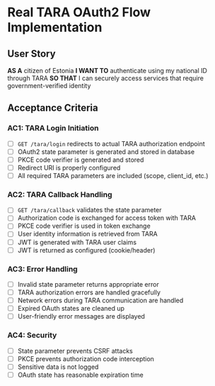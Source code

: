 # Real TARA OAuth2 Flow Implementation

## User Story
**AS A** citizen of Estonia
**I WANT TO** authenticate using my national ID through TARA
**SO THAT** I can securely access services that require government-verified identity

## Acceptance Criteria

### AC1: TARA Login Initiation
- [ ] `GET /tara/login` redirects to actual TARA authorization endpoint
- [ ] OAuth2 state parameter is generated and stored in database
- [ ] PKCE code verifier is generated and stored
- [ ] Redirect URI is properly configured
- [ ] All required TARA parameters are included (scope, client_id, etc.)

### AC2: TARA Callback Handling
- [ ] `GET /tara/callback` validates the state parameter
- [ ] Authorization code is exchanged for access token with TARA
- [ ] PKCE code verifier is used in token exchange
- [ ] User identity information is retrieved from TARA
- [ ] JWT is generated with TARA user claims
- [ ] JWT is returned as configured (cookie/header)

### AC3: Error Handling
- [ ] Invalid state parameter returns appropriate error
- [ ] TARA authorization errors are handled gracefully
- [ ] Network errors during TARA communication are handled
- [ ] Expired OAuth states are cleaned up
- [ ] User-friendly error messages are displayed

### AC4: Security
- [ ] State parameter prevents CSRF attacks
- [ ] PKCE prevents authorization code interception
- [ ] Sensitive data is not logged
- [ ] OAuth state has reasonable expiration time